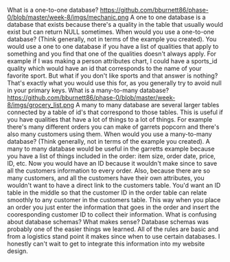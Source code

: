 What is a one-to-one database?
https://github.com/bburnett86/phase-0/blob/master/week-8/imgs/mechanic.png
  A one to one database is a database that exists because there's a quality in the table that usually would exist but can return NULL sometimes.
When would you use a one-to-one database? (Think generally, not in terms of the example you created).
  You would use a one to one database if you have a list of qualities that apply to something and you find that one of the qualities doesn't always apply. For example if I was making a person attributes chart, I could have a sports_id quality which would have an id that corresponds to the name of your favorite sport. But what if you don't like sports and that answer is nothing? That's exactly what you would use this for, as you generally try to avoid null in your primary keys.
What is a many-to-many database?
https://github.com/bburnett86/phase-0/blob/master/week-8/imgs/grocery_list.png
  A many to many database are several larger tables connected by a table of id's that correspond to those tables. This is useful if you have qualities that have a lot of things to a lot of things. For example there's many different orders you can make of garrets popcorn and there's also many customers using them.
When would you use a many-to-many database? (Think generally, not in terms of the example you created).
  A many to many database would be useful in the garretts example because you have a list of things included in the order: item size, order date, price, ID, etc. Now you would have an ID because it wouldn't make since to save all the customers information to every order. Also, because there are so many customers, and all the customers have their own attributes, you wouldn't want to have a direct link to the customers table. You'd want an ID table in the middle so that the customer ID in the order table can relate smoothly to any customer in the customers table. This way when you place an order you just enter the information that goes in the order and insert the cooresponding customer ID to collect their information.
What is confusing about database schemas? What makes sense?
  Database schemas was probably one of the easier things we learned. All of the rules are basic and from a logistics stand point it makes since when to use certain databases. I honestly can't wait to get to integrate this information into my website design.